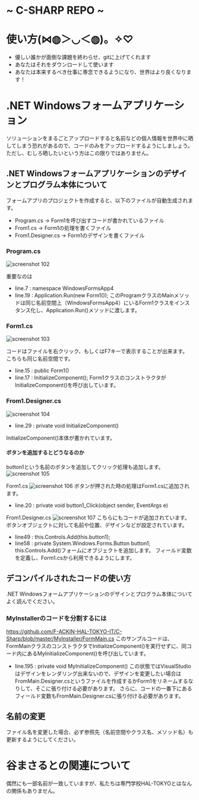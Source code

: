 # ~ C-SHARP REPO ~
#
# 使い方(⋈◍＞◡＜◍)。✧♡
- 優しい誰かが面倒な課題を終わらせ、gitに上げてくれます
- あなたはそれをダウンロードして使います
- あなたは本来するべき仕事に専念できるようになり、世界はより良くなります！

# .NET Windowsフォームアプリケーション
ソリューションをまるごとアップロードすると名前などの個人情報を世界中に晒してしまう恐れがあるので、コードのみをアップロードするようにしましょう。ただし、むしろ晒したいという方はこの限りではありません。

## .NET Windowsフォームアプリケーションのデザインとプログラム本体について
フォームアプリのプロジェクトを作成すると、以下のファイルが自動生成されます。
- Program.cs         → Form1を呼び出すコードが書かれているファイル
- From1.cs           → Form1の処理を書くファイル
- From1.Designer.cs  → Form1のデザインを書くファイル

### Program.cs
![screenshot 102](https://user-images.githubusercontent.com/45355489/49055388-bc8a3800-f23a-11e8-8b0d-3e91f9817175.png)

重要なのは
- line.7     : namespace WindowsFormsApp4
- line.19    : Application.Run(new Form1());
このProgramクラスのMainメソッドは同じ名前空間上（WindowsFormsApp4）にいるForm1クラスをインスタンス化し、Application.Run()メソッドに渡します。

### Form1.cs
![screenshot 103](https://user-images.githubusercontent.com/45355489/49055576-6d90d280-f23b-11e8-8c23-75e4251be3b9.png)

コードはファイルを右クリック、もしくはF7キーで表示することが出来ます。
こちらも同じ名前空間です。
- line.15    : public Form1()
- line.17    : InitializeComponent();
Form1クラスのコンストラクタがInitializeComponent()を呼び出しています。

### From1.Designer.cs
![screenshot 104](https://user-images.githubusercontent.com/45355489/49055818-5ef6eb00-f23c-11e8-9fd5-9da7c8a84c78.png)

- line.29    : private void InitializeComponent()

InitializeComponent()本体が書かれています。

#### ボタンを追加するとどうなるのか
button1という名前のボタンを追加してクリック処理も追加します。
![screenshot 105](https://user-images.githubusercontent.com/45355489/49055957-eb091280-f23c-11e8-9bc1-06f908b752b0.png)

Form1.cs
![screenshot 106](https://user-images.githubusercontent.com/45355489/49056026-2b689080-f23d-11e8-8476-516ef874d5a4.png)
ボタンが押された時の処理はForm1.csに追加されます。
- line.20    : private void button1_Click(object sender, EventArgs e)

From1.Designer.cs
![screenshot 107](https://user-images.githubusercontent.com/45355489/49056141-b9447b80-f23d-11e8-9c69-841d14fa5328.png)
こちらにもコードが追加されています。
ボタンオブジェクトに対して名前や位置、デザインなどが設定されています。
- line49     : this.Controls.Add(this.button1);
- line58     : private System.Windows.Forms.Button button1;
this.Controls.Add()フォームにオブジェクトを追加します。
フィールド変数を定義し、Form1.csから利用できるようにします。


## デコンパイルされたコードの使い方
.NET Windowsフォームアプリケーションのデザインとプログラム本体についてよく読んでください。
### MyInstallerのコードを分割するには
https://github.com/F-ACKIN-HAL-TOKYO-IT/C-Sharp/blob/master/MyInstaller/FormMain.cs
このサンプルコードは、FormMainクラスのコンストラクタでInitializeComponent()を実行せずに、同コード内にあるMyInitializeComponent()を呼び出しています。
- line.195   : private void MyInitializeComponent()
この状態ではVisualStudioはデザインをレンダリング出来ないので、デザインを変更したい場合はFromMain.Designer.csというファイルを作成するかForm1をリネームするなりして、そこに張り付ける必要があります。
さらに、コードの一番下にあるフィールド変数もFromMain.Designer.csに張り付ける必要があります。
## 名前の変更
ファイル名を変更した場合、必ず参照先（名前空間やクラス名、メソッド名）も更新するようにしてください。

# 谷まさるとの関連について
偶然にも一部名前が一致していますが、私たちは専門学校HAL-TOKYOとはなんの関係もありません。